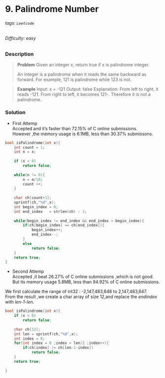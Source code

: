 # 9. Palindrome Number
###### tags: `Leetcode`
###### Difficulty: easy
### Description
>**Problem**
>Given an integer x, return true if x is palindrome integer.
>
>An integer is a palindrome when it reads the same backward as forward. For example, 121 is palindrome while 123 is not.

>**Example**
Input: x = -121
Output: false
Explanation: From left to right, it reads -121. From right to left, it becomes 121-. Therefore it is not a palindrome.

### Solution
* First Attemp  
Accepted and it’s faster than 72.15% of C online submissions.  
However ,the memory usage is  6.1MB, less than 30.37% submissons.

```c
bool isPalindrome(int x){
    int count = 1;
    int n = x;
    
    if (x < 0)
        return false;
    
    while(n != 0){
        n = n/10;
        count ++; 
    }
    
    char ch[count+1];
    sprintf(ch,"%d",x);
    int begin_index = 0;
    int end_index   = strlen(ch) - 1;
  
    while(begin_index != end_index && end_index > begin_index){        
        if(ch[begin_index] == ch[end_index]){
            begin_index++;
            end_index--;
        }
        else
            return false;       
    }
    return true;   
}
```
* Second Attemp  
Accepted ,it beat 26.27% of C online submissions ,which is not good.  
But its memory usage 5.8MB, less than 94.92% of C online submissions.

We first calculate the range of int32 : -2,147,483,648 to 2,147,483,647.  
From the result ,we create a char array of size 12,and replace the *endindex* with *len-1-len*.
```c
bool isPalindrome(int x){
    if (x < 0)
        return false;
    
    char ch[12];
    int len = sprintf(ch,"%d",x);
    int index = 0;
    for(int index = 0 ;index < len/2 ;index++){
        if(ch[index] != ch[len-1-index])
            return false;     
    }
    return true;
    
}
```
